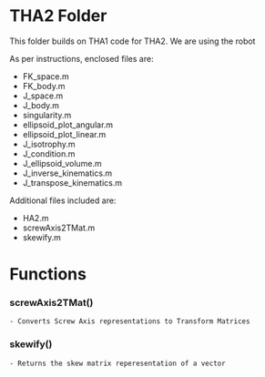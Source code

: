 # THA2 Folder
This folder builds on THA1 code for THA2.
We are using the robot <robot>

As per instructions, enclosed files are:
- FK_space.m
- FK_body.m
- J_space.m
- J_body.m
- singularity.m
- ellipsoid_plot_angular.m
- ellipsoid_plot_linear.m
- J_isotrophy.m
- J_condition.m
- J_ellipsoid_volume.m
- J_inverse_kinematics.m
- J_transpose_kinematics.m

Additional files included are:
- HA2.m
- screwAxis2TMat.m
- skewify.m

# Functions
### screwAxis2TMat()
    - Converts Screw Axis representations to Transform Matrices
### skewify()
    - Returns the skew matrix reperesentation of a vector